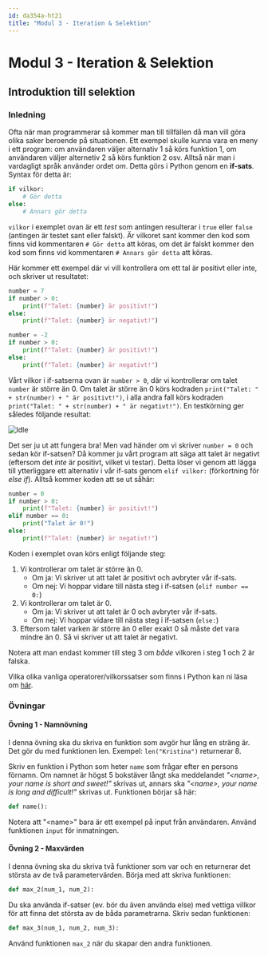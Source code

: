 ```yaml
---
id: da354a-ht21
title: "Modul 3 - Iteration & Selektion"
---
```


# Modul 3 - Iteration & Selektion

## Introduktion till selektion

### Inledning

Ofta när man programmerar så kommer man till tillfällen då man vill göra olika saker beroende på situationen. Ett exempel skulle kunna vara en meny i ett program: om användaren väljer alternativ 1 så körs funktion 1, om användaren väljer alternetiv 2 så körs funktion 2 osv. Alltså när man i vardagligt språk använder ordet _om_. Detta görs i Python genom en __if-sats__. Syntax för detta är:

```python
if vilkor:
    # Gör detta
else:
    # Annars gör detta
```

`vilkor` i exemplet ovan är ett _test_ som antingen resulterar i `true` eller `false` (antingen är testet sant eller falskt). Är vilkoret sant kommer den kod som finns vid kommentaren `# Gör detta` att köras, om det är falskt kommer den kod som finns vid kommentaren `# Annars gör detta` att köras.

Här kommer ett exempel där vi vill kontrollera om ett tal är positivt eller inte, och skriver ut resultatet:

```python
number = 7
if number > 0:
    print(f"Talet: {number} är positivt!")
else:
    print(f"Talet: {number} är negativt!")

number = -2
if number > 0:
    print(f"Talet: {number} är positivt!")
else:
    print(f"Talet: {number} är negativt!")
```

Vårt vilkor i if-satserna ovan är `number > 0`, där vi kontrollerar om talet `number` är större än 0. Om talet är större än 0 körs kodraden `print("Talet: " + str(number) + " är positivt!")`, i alla andra fall körs kodraden `print("Talet: " + str(number) + " är negativt!")`. En testkörning ger således följande resultat:

![Idle](../images/idle5.png)

Det ser ju ut att fungera bra! Men vad händer om vi skriver `number = 0` och sedan kör if-satsen? Då kommer ju vårt program att säga att talet är negativt (eftersom det _inte_ är positivt, vilket vi testar). Detta löser vi genom att lägga till ytterliggare ett alternativ i vår if-sats genom `elif vilkor:` (förkortning för _else if_). Alltså kommer koden att se ut såhär:

```python
number = 0
if number > 0:
    print(f"Talet: {number} är positivt!")
elif number == 0:
    print("Talet är 0!")
else:
    print(f"Talet: {number} är negativt!")
```

Koden i exemplet ovan körs enligt följande steg:

1. Vi kontrollerar om talet är större än 0.
	- Om ja: Vi skriver ut att talet är positivt och avbryter vår if-sats.
	- Om nej: Vi hoppar vidare till nästa steg i if-satsen (`elif number == 0:`)
2. Vi kontrollerar om talet är 0.
	- Om ja: Vi skriver ut att talet är 0 och avbryter vår if-sats.
	- Om nej: Vi hoppar vidare till nästa steg i if-satsen (`else:`)
3. Eftersom talet varken är större än 0 eller exakt 0 så måste det vara mindre än 0. Så vi skriver ut att talet är negativt.

Notera att man endast kommer till steg 3 om _både_ vilkoren i steg 1 och 2 är falska.

Vilka olika vanliga operatorer/vilkorssatser som finns i Python kan ni läsa om [här](http://greenteapress.com/thinkpython2/html/thinkpython2006.html#sec56).

### Övningar

#### Övning 1 - Namnövning

I denna övning ska du skriva en funktion som avgör hur lång en sträng är. Det gör du med funktionen len. Exempel: `len("Kristina")` returnerar 8.

Skriv en funktion i Python som heter `name` som frågar efter en persons förnamn. Om namnet är högst 5 bokstäver långt ska meddelandet _"&lt;name&gt;, your name is short and sweet!"_ skrivas ut, annars ska _"&lt;name&gt;, your name is long and difficult!"_ skrivas ut. Funktionen börjar så här:

```python
def name():
```

Notera att "&lt;name&gt;" bara är ett exempel på input från användaren. Använd funktionen `input` för inmatningen.

#### Övning 2 - Maxvärden

I denna övning ska du skriva två funktioner som var och en returnerar det största av de två parametervärden. Börja med att skriva funktionen:

```python
def max_2(num_1, num_2):
```

Du ska använda if-satser (ev. bör du även använda else) med vettiga villkor för att finna det största av de båda parametrarna. Skriv sedan funktionen:

```python
def max_3(num_1, num_2, num_3):
```

Använd funktionen `max_2` när du skapar den andra funktionen.